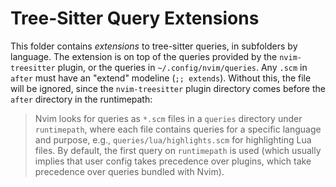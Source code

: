 # Tree-Sitter Query Extensions

This folder contains *extensions* to tree-sitter queries, in subfolders by language. The extension is on top of the queries provided by the `nvim-treesitter` plugin, or the queries in `~/.config/nvim/queries`. Any `.scm` in `after` must have an "extend" modeline (`;; extends`). Without this, the file will be ignored, since the `nvim-treesitter` plugin directory comes before the `after` directory in the runtimepath:

>  Nvim looks for queries as `*.scm` files in a `queries` directory under
> `runtimepath`, where each file contains queries for a specific language and
> purpose, e.g., `queries/lua/highlights.scm` for highlighting Lua files. By
> default, the first query on `runtimepath` is used (which usually implies that
> user config takes precedence over plugins, which take precedence over queries
> bundled with Nvim).
